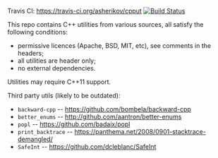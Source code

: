 Travis CI: https://travis-ci.org/asherikov/cpput [![Build Status](https://travis-ci.org/asherikov/cpput.svg?branch=master)](https://travis-ci.org/asherikov/cpput)

This repo contains C++ utilities from various sources, all satisfy the
following conditions:

- permissive licences (Apache, BSD, MIT, etc), see comments in the headers;
- all utilities are header only;
- no external dependencies.

Utilities may require C++11 support.

Third party utils (likely to be outdated):
- `backward-cpp` -- https://github.com/bombela/backward-cpp
- `better_enums` -- http://github.com/aantron/better-enums
- `popl` -- https://github.com/badaix/popl
- `print_backtrace` -- https://panthema.net/2008/0901-stacktrace-demangled/
- `SafeInt` -- https://github.com/dcleblanc/SafeInt

